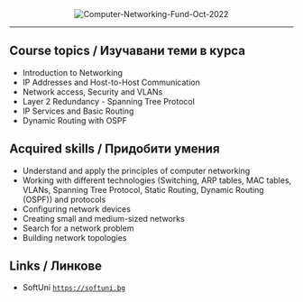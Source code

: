 <div align="center">
  <img src="https://github.com/PowerCell46/Computer-Networking/blob/main/Computer%20Networking%20Fundamentals%20-%20October%202022%20-%20Peter%20Gerdzhikov%20Certificate.jpeg" alt="Computer-Networking-Fund-Oct-2022">
</div>

---

## Course topics / Изучавани теми в курса 

- Introduction to Networking
- IP Addresses and Host-to-Host Communication
- Network access, Security and VLANs
- Layer 2 Redundancy - Spanning Tree Protocol
- IP Services and Basic Routing
- Dynamic Routing with OSPF

## Acquired skills / Придобити умения

- Understand and apply the principles of computer networking
- Working with different technologies (Switching, ARP tables, MAC tables, VLANs, Spanning Tree Protocol, Static Routing, Dynamic Routing (OSPF)) and protocols
- Configuring network devices
- Creating small and medium-sized networks
- Search for a network problem
- Building network topologies

## Links / Линкове

- SoftUni 
<a href="https://softuni.bg">`https://softuni.bg`</a>
